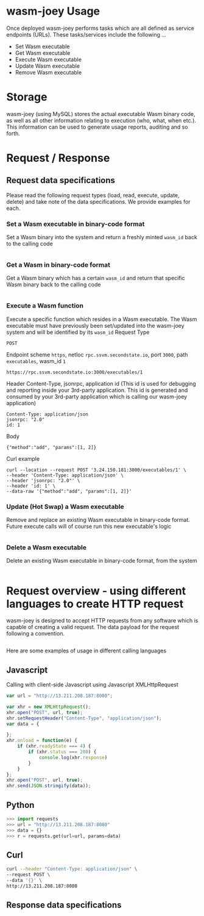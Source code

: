 # wasm-joey Usage

Once deployed wasm-joey performs tasks which are all defined as service endpoints (URLs). These tasks/services include the following ...
- Set Wasm executable
- Get Wasm executable
- Execute Wasm executable
- Update Wasm executable
- Remove Wasm executable


# Storage
wasm-joey (using MySQL) stores the actual executable Wasm binary code, as well as all other information relating to execution (who, what, when etc.). This information can be used to generate usage reports, auditing and so forth.

# Request / Response

## Request data specifications
Please read the following request types (load, read, execute, update, delete) and take note of the data specifications. We provide examples for each.

### Set a Wasm executable in binary-code format
Set a Wasm binary into the system and return a freshly minted `wasm_id` back to the calling code
```
```
### Get a Wasm in binary-code format
Get a Wasm binary which has a certain `wasm_id` and return that specific Wasm binary back to the calling code
```
```
### Execute a Wasm function
Execute a specific function which resides in a Wasm executable. The Wasm executable must have previously been set/updated into the wasm-joey system and will be identified by its `wasm_id`
Request Type
```
POST
```
Endpoint
scheme `https`, netloc `rpc.ssvm.secondstate.io`, port `3000`, path `executables`, wasm_id `1`
```
https://rpc.ssvm.secondstate.io:3000/executables/1
```
Header
Content-Type, jsonrpc, application id (This id is used for debugging and reporting inside your 3rd-party application. This id is generated and consumed by your 3rd-party application which is calling our wasm-joey application)
```
Content-Type: application/json
jsonrpc: "2.0"
id: 1
```
Body
```
{"method":"add", "params":[1, 2]}
```
Curl example
```
curl --location --request POST '3.24.150.181:3000/executables/1' \
--header 'Content-Type: application/json' \
--header 'jsonrpc: "2.0"' \
--header 'id: 1' \
--data-raw '{"method":"add", "params":[1, 2]}'
```

### Update (Hot Swap) a Wasm executable
Remove and replace an existing Wasm executable in binary-code format. Future execute calls will of course run this new executable's logic
```
```
### Delete a Wasm executable
Delete an existing Wasm executable in binary-code format, from the system
```
```


# Request overview - using different languages to create HTTP request
wasm-joey is designed to accept HTTP requests from any software which is capable of creating a valid request. The data payload for the request following a convention.

```
```

Here are some examples of usage in different calling languages

## Javascript
Calling with client-side Javascript using Javascript XMLHttpRequest
```javascript
var url = "http://13.211.208.187:8080";

var xhr = new XMLHttpRequest();
xhr.open("POST", url, true);
xhr.setRequestHeader("Content-Type", "application/json");
var data = {

};
xhr.onload = function(e) {
    if (xhr.readyState === 4) {
        if (xhr.status === 200) {
            console.log(xhr.response)
        }
    }
};
xhr.open("POST", url, true);
xhr.send(JSON.stringify(data));
```

## Python
```python
>>> import requests
>>> url = "http://13.211.208.187:8080"
>>> data = {} 
>>> r = requests.get(url=url, params=data)
```

## Curl
```bash
curl --header "Content-Type: application/json" \                     
--request POST \
--data '{}' \
http://13.211.208.187:8080
```


## Response data specifications

